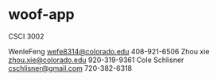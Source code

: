 # woof-app
CSCI 3002



WenleFeng wefe8314@colorado.edu 408-921-6506 
Zhou xie zhou.xie@colorado.edu 920-319-9361 
Cole Schlisner cschlisner@gmail.com 720-382-6318
   
